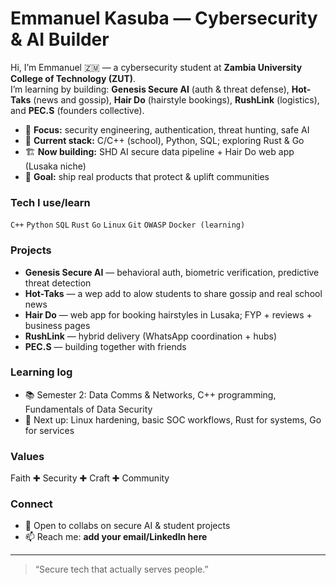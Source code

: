 
# Emmanuel Kasuba — Cybersecurity & AI Builder

Hi, I’m Emmanuel 🇿🇲 — a cybersecurity student at **Zambia University College of Technology (ZUT)**.  
I’m learning by building: **Genesis Secure AI** (auth & threat defense), **Hot-Taks** (news and gossip), **Hair Do** (hairstyle bookings), **RushLink** (logistics), and **PEC.S** (founders collective).

- 🔐 **Focus:** security engineering, authentication, threat hunting, safe AI
- 🧪 **Current stack:** C/C++ (school), Python, SQL; exploring Rust & Go
- 🏗️ **Now building:** SHD AI secure data pipeline + Hair Do web app (Lusaka niche)
- 🎯 **Goal:** ship real products that protect & uplift communities

### Tech I use/learn
`C++` `Python` `SQL` `Rust` `Go` `Linux` `Git` `OWASP` `Docker (learning)`

### Projects
- **Genesis Secure AI** — behavioral auth, biometric verification, predictive threat detection  
- **Hot-Taks** — a wep add to alow students to share gossip and real school news 
- **Hair Do** — web app for booking hairstyles in Lusaka; FYP + reviews + business pages  
- **RushLink** — hybrid delivery (WhatsApp coordination + hubs)  
- **PEC.S** — building together with friends

### Learning log
- 📚 Semester 2: Data Comms & Networks, C++ programming, Fundamentals of Data Security  
- 🔭 Next up: Linux hardening, basic SOC workflows, Rust for systems, Go for services

### Values
Faith ✚ Security ✚ Craft ✚ Community

### Connect
- 💬 Open to collabs on secure AI & student projects
- 📫 Reach me: **add your email/LinkedIn here**

---

> “Secure tech that actually serves people.”  
